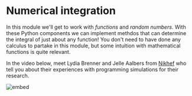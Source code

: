 # Numerical integration

In this module we'll get to work with *functions* and *random numbers*. With these Python components we can implement methdos that can determine the integral of just about any function! You don't need to have done any calculus to partake in this module, but some intuition with mathematical functions is quite relevant.

In the video below, meet Lydia Brenner and Jelle Aalbers from [Nikhef](http://www.nikhef.nl/) who tell you about their experiences with programming simulations for their research.

![embed](https://player.vimeo.com/video/235030111)
